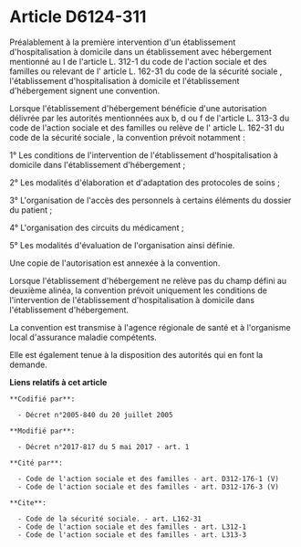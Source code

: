 # Article D6124-311

Préalablement à la première intervention d'un établissement d'hospitalisation à domicile dans un établissement avec
hébergement mentionné au 
I de l'article L. 312-1 du code de l'action sociale et des familles
ou relevant de l'
article L. 162-31 du code de la sécurité sociale
, l'établissement d'hospitalisation à domicile et l'établissement d'hébergement signent une convention.

Lorsque l'établissement d'hébergement bénéficie d'une autorisation délivrée par les autorités mentionnées aux b, d ou 
f de l'article L. 313-3 du code de l'action sociale et des familles
ou relève de l'
article L. 162-31 du code de la sécurité sociale
, la convention prévoit notamment :

1° Les conditions de l'intervention de l'établissement d'hospitalisation à domicile dans l'établissement d'hébergement ;

2° Les modalités d'élaboration et d'adaptation des protocoles de soins ;

3° L'organisation de l'accès des personnels à certains éléments du dossier du patient ;

4° L'organisation des circuits du médicament ;

5° Les modalités d'évaluation de l'organisation ainsi définie.

Une copie de l'autorisation est annexée à la convention.

Lorsque l'établissement d'hébergement ne relève pas du champ défini au deuxième alinéa, la convention prévoit uniquement les
conditions de l'intervention de l'établissement d'hospitalisation à domicile dans l'établissement d'hébergement.

La convention est transmise à l'agence régionale de santé et à l'organisme local d'assurance maladie compétents.

Elle est également tenue à la disposition des autorités qui en font la demande.

**Liens relatifs à cet article**

	**Codifié par**:

	  - Décret n°2005-840 du 20 juillet 2005

	**Modifié par**:

	  - Décret n°2017-817 du 5 mai 2017 - art. 1

	**Cité par**:

	  - Code de l'action sociale et des familles - art. D312-176-1 (V)
	  - Code de l'action sociale et des familles - art. D312-176-3 (V)

	**Cite**:

	  - Code de la sécurité sociale. - art. L162-31
	  - Code de l'action sociale et des familles - art. L312-1
	  - Code de l'action sociale et des familles - art. L313-3
